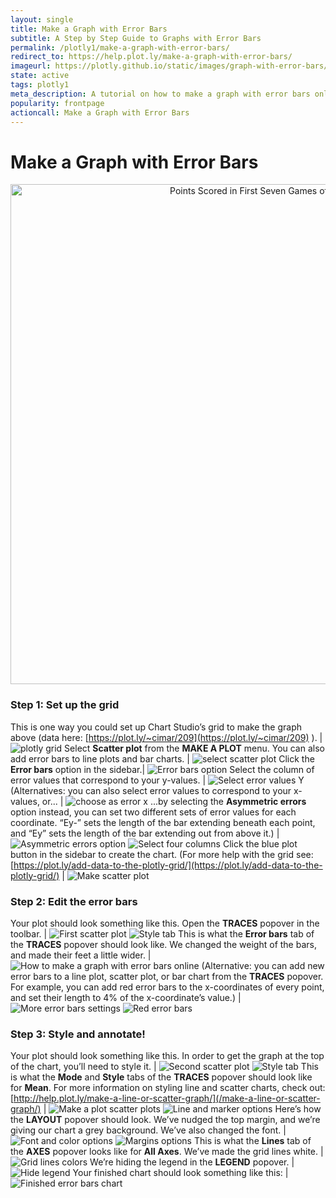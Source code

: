 ```yaml
---
layout: single
title: Make a Graph with Error Bars
subtitle: A Step by Step Guide to Graphs with Error Bars
permalink: /plotly1/make-a-graph-with-error-bars/
redirect_to: https://help.plot.ly/make-a-graph-with-error-bars/
imageurl: https://plotly.github.io/static/images/graph-with-error-bars/thum-graph-with-error-bars.png
state: active
tags: plotly1
meta_description: A tutorial on how to make a graph with error bars online. Chart Studio is the easiest and fastest way to make and share graphs online.
popularity: frontpage
actioncall: Make a Graph with Error Bars
---
```


# Make a Graph with Error Bars

<div>
    <a href="https://plot.ly/~Dreamshot/1151/" target="_blank" title="Points Scored in First Seven Games of Season" style="display: block; text-align: center;"><img src="https://plot.ly/~Dreamshot/1151.png" alt="Points Scored in First Seven Games of Season" style="max-width: 100%;width: 800px;"  width="800" onerror="this.onerror=null;this.src='https://plot.ly/404.png';"></a>
    <script data-plotly="Dreamshot:1151" src="https://plot.ly/embed.js" async></script>
</div>


### Step 1: Set up the grid

This is one way you could set up Chart Studio’s grid to make the graph above (data here: [https://plot.ly/~cimar/209](https://plot.ly/~cimar/209) ). | ![plotly grid](https://plotly.github.io/static/images/graph-with-error-bars/plotly-grid.png)
Select **Scatter plot** from the **MAKE A PLOT** menu. You can also add error bars to line plots and bar charts. | ![select scatter plot](https://plotly.github.io/static/images/graph-with-error-bars/scatter-plot.png)
Click the **Error bars** option in the sidebar.| ![Error bars option](https://plotly.github.io/static/images/graph-with-error-bars/options-error-bars.png)
Select the column of error values that correspond to your y-values. | ![Select error values Y](https://plotly.github.io/static/images/graph-with-error-bars/select-error-values-y.png)
(Alternatives: you can also select error values to correspond to your x-values, or... | ![choose as error x](https://plotly.github.io/static/images/graph-with-error-bars/alternative-choose-as-ex.png)
...by selecting the **Asymmetric errors** option instead, you can set two different sets of error values for each coordinate. “Ey-” sets the length of the bar extending beneath each point, and “Ey” sets the length of the bar extending out from above it.) | ![Asymmetric errors option](https://plotly.github.io/static/images/graph-with-error-bars/asymmetric-errors-option.png) ![Select four columns](https://plotly.github.io/static/images/graph-with-error-bars/select-four-columns.png)
Click the blue plot button in the sidebar to create the chart.  (For more help with the grid see: [https://plot.ly/add-data-to-the-plotly-grid/](https://plot.ly/add-data-to-the-plotly-grid/) | ![Make scatter plot](https://plotly.github.io/static/images/graph-with-error-bars/make-scatter-plot.png)

### Step 2: Edit the error bars


Your plot should look something like this. Open the **TRACES** popover in the toolbar. | ![First scatter plot](https://plotly.github.io/static/images/graph-with-error-bars/first-scatter-plot.png) ![Style tab](https://plotly.github.io/static/images/graph-with-error-bars/style-tab.png)
This is what the **Error bars** tab of the **TRACES** popover should look like. We changed the weight of the bars, and made their feet a little wider. | ![How to make a graph with error bars online](https://plotly.github.io/static/images/graph-with-error-bars/error-bars-tab.png)
(Alternative: you can add new error bars to a line plot, scatter plot, or bar chart from the **TRACES** popover. For example, you can add red error bars to the x-coordinates of every point, and set their length to 4% of the x-coordinate’s value.) | ![More error bars settings](https://plotly.github.io/static/images/graph-with-error-bars/more-error-bars-settings.png) ![Red error bars](https://plotly.github.io/static/images/graph-with-error-bars/red-error-bars.png)

### Step 3: Style and annotate!

Your plot should look something like this. In order to get the graph at the top of the chart, you’ll need to style it. | ![Second scatter plot](https://plotly.github.io/static/images/graph-with-error-bars/second-scatter-plot.png) ![Style tab](https://plotly.github.io/static/images/graph-with-error-bars/style-tab.png)
This is what the **Mode** and **Style** tabs of the **TRACES** popover should look like for **Mean**. For more information on styling line and scatter charts, check out: [http://help.plot.ly/make-a-line-or-scatter-graph/](/make-a-line-or-scatter-graph/) | ![Make a plot scatter plots](https://plotly.github.io/static/images/graph-with-error-bars/make-a-plot-scatter-plots.png) ![Line and marker options](https://plotly.github.io/static/images/graph-with-error-bars/line-and-marker-options.png)
Here’s how the **LAYOUT** popover should look. We’ve nudged the top margin, and we’re giving our chart a grey background. We’ve also changed the font. | ![Font and color options](https://plotly.github.io/static/images/graph-with-error-bars/font-and-color-options.png) ![Margins options](https://plotly.github.io/static/images/graph-with-error-bars/margins-options.png)
This is what the **Lines** tab of the **AXES** popover looks like for **All Axes**. We’ve made the grid lines white. | ![Grid lines colors](https://plotly.github.io/static/images/graph-with-error-bars/grid-lines-color.png)
We’re hiding the legend in the **LEGEND** popover. | ![Hide legend](https://plotly.github.io/static/images/graph-with-error-bars/hide-legend.png)
Your finished chart should look something like this: | ![Finished error bars chart](https://plotly.github.io/static/images/graph-with-error-bars/finished-chart.png)
